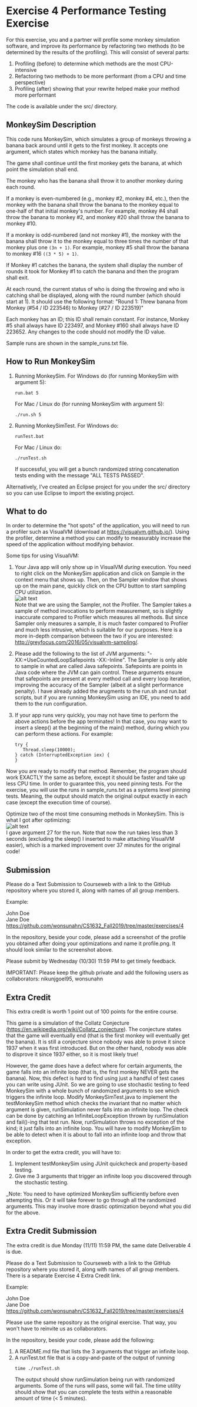 # Exercise 4 Performance Testing Exercise

For this exercise, you and a partner will profile some monkey simulation software, and improve its performance by refactoring two methods (to be determined by the results of the profiling).  This will consist of several parts:

1. Profiling (before) to determine which methods are the most CPU-intensive
1. Refactoring two methods to be more performant (from a CPU and time perspective)
1. Profiling (after) showing that your rewrite helped make your method more performant

The code is available under the src/ directory.

## MonkeySim Description

This code runs MonkeySim, which simulates a group of monkeys throwing a banana back around until it gets to the first monkey.  It accepts one argument, which states which monkey has the banana initially.

The game shall continue until the first monkey gets the banana, at which point the simulation shall end.

The monkey who has the banana shall throw it to another monkey during each round.

If a monkey is even-numbered (e.g., monkey #2, monkey #4, etc.), then the monkey with the banana shall throw the banana to the monkey equal to one-half of that initial monkey's number.  For example, monkey #4 shall throw the banana to monkey #2, and monkey #20 shall throw the banana to monkey #10.

If a monkey is odd-numbered (and not monkey #1), the monkey with the banana shall throw it to the monkey equal to three times the number of that monkey plus one `(3n + 1)`.  For example, monkey #5 shall throw the banana to monkey #16 `((3 * 5) + 1)`.

If Monkey #1 catches the banana, the system shall display the number of rounds it took for Monkey #1 to catch the banana and then the program shall exit.

At each round, the current status of who is doing the throwing and who is catching shall be displayed, along with the round number (which should start at 1).  It should use the following format: "Round 1: Threw banana from Monkey (#54 / ID 223546) to Monkey (#27 / ID 223519)"

Each monkey has an ID; this ID shall remain constant.  For instance, Monkey #5 shall always have ID 223497, and Monkey #160 shall always have ID 223652.  Any changes to the code should not modify the ID value.

Sample runs are shown in the sample_runs.txt file.

## How to Run MonkeySim

1. Running MonkeySim. For Windows do (for running MonkeySim with argument 5):
    ```
    run.bat 5
    ```
    For Mac / Linux do (for running MonkeySim with argument 5):
    ```
    ./run.sh 5
    ```
1. Running MonkeySimTest. For Windows do:
    ```
    runTest.bat
    ```
    For Mac / Linux do:
    ```
    ./runTest.sh
    ```    
    If successful, you will get a bunch randomized string concatenation tests ending with the message "ALL TESTS PASSED".

Alternatively, I've created an Eclipse project for you under the src/ directory so you can use Eclipse to import the existing project.

## What to do

In order to determine the "hot spots" of the application, you will need to run a profiler such as VisualVM (download at https://visualvm.github.io/).  Using the profiler, determine a method you can modify to measurably increase the speed of the application without modifying behavior.

Some tips for using VisualVM:
1. Your Java app will only show up in VisualVM _during_ execution.  You need to right click on the MonkeySim application and click on Sample in the context menu that shows up.  Then, on the Sampler window that shows up on the main pane, quickly click on the CPU button to start sampling CPU utilization.  
![alt text](VisualVM_sampling.png "Using VisualVM sampler")  
Note that we are using the Sampler, not the Profiler.  The Sampler takes a sample of method invocations to perform measurement, so is slightly inaccurate compared to Profiler which measures all methods.  But since Sampler only measures a sample, it is much faster compared to Profiler and much less intrusive, which is suitable for our purposes.  Here is a more in-depth comparison between the two if you are interested:  
http://greyfocus.com/2016/05/visualvm-sampling/.
1. Please add the following to the list of JVM arguments: "-XX:+UseCountedLoopSafepoints -XX:-Inline".  The Sampler is only able to sample in what are called Java safepoints.  Safepoints are points in Java code where the JVM can gain control.  These arguments ensure that safepoints are present at every method call and every loop iteration, improving the accuracy of the Sampler (albeit at a slight performance penalty).  I have already added the arugments to the run.sh and run.bat scripts, but if you are running MonkeySim using an IDE, you need to add them to the run configuration.

1. If your app runs very quickly, you may not have time to perform the above actions before the app terminates!  In that case, you may want to insert a sleep() at the beginning of the main() method, during which you can perform these actions.  For example:
   ```
   try {
      Thread.sleep(10000);
   } catch (InterruptedException iex) {
   }
   ```

Now you are ready to modify that method.  Remember, the program should work EXACTLY the same as before, except it should be faster and take up less CPU time.  In order to guarantee this, you need pinning tests.  For the exercise, you will use the runs in sample_runs.txt as a systems level pinning tests.  Meaning, the output should match the original output exactly in each case (except the execution time of course).

Optimize two of the most time consuming methods in MonkeySim.  This is what I got after optimizing:  
![alt text](profile.png "VisualVM snapshot after optimizations")  
I gave argument 27 for the run.  Note that now the run takes less than 3 seconds (excluding the sleep() I inserted to make attaching VisualVM easier), which is a marked improvement over 37 minutes for the original code!

## Submission

Please do a Text Submission to Courseweb with a link to the GitHub repository where you stored it, along with names of all group members.

Example:

John Doe  
Jane Doe  
https://github.com/wonsunahn/CS1632_Fall2019/tree/master/exercises/4

In the repository, beside your code, please add a screenshot of the profile you obtained after doing your optimizations and name it profile.png.  It should look similar to the screenshot above.

Please submit by Wednesday (10/30) 11:59 PM to get timely feedback.

IMPORTANT: Please keep the github private and add the following users as collaborators: nikunjgoel95, wonsunahn

## Extra Credit

This extra credit is worth 1 point out of 100 points for the entire course.

This game is a simulation of the Collatz Conjecture (https://en.wikipedia.org/wiki/Collatz_conjecture).  The conjecture states that the game will eventually end (that is the first monkey will eventually get the banana).  It is still a conjecture since nobody was able to prove it since 1937 when it was first introduced.  But on the other hand, nobody was able to disprove it since 1937 either, so it is most likely true!

However, the game does have a defect where for certain arguments, the game falls into an infinite loop (that is, the first monkey NEVER gets the banana).  Now, this defect is hard to find using just a handful of test cases you can write using JUnit.  So we are going to use stochastic testing to feed MonkeySim with a whole bunch of randomized arguments to see which triggers the infinite loop.  Modify MonkeySimTest.java to implement the testMonkeySim method which checks the invariant that no matter which argument is given, runSimulation never falls into an infinite loop.  The check can be done by catching an InfiniteLoopException thrown by runSimulation and fail()-ing that test run.  Now, runSimulation throws no exception of the kind; it just falls into an infinite loop.  You will have to modify MonkeySim to be able to detect when it is about to fall into an infinite loop and throw that exception.

In order to get the extra credit, you will have to:
1. Implement testMonkeySim using JUnit quickcheck and property-based testing.
2. Give me 3 arguments that trigger an infinite loop you discovered through the stochastic testing.

_Note: You need to have optimized MonkeySim sufficiently before even attempting this.  Or it will take forever to go through all the randomized arguments.  This may involve more drastic optimization beyond what you did for the above.

## Extra Credit Submission

The extra credit is due Monday (11/11) 11:59 PM, the same date Deliverable 4 is due.

Please do a Text Submission to Courseweb with a link to the GitHub repository where you stored it, along with names of all group members.  There is a separate Exercise 4 Extra Credit link.

Example:

John Doe  
Jane Doe  
https://github.com/wonsunahn/CS1632_Fall2019/tree/master/exercises/4

Please use the same repository as the original exercise.  That way, you won't have to reinvite us as collaborators.

In the repository, beside your code, please add the following:

1. A README.md file that lists the 3 arguments that trigger an infinite loop.
2. A runTest.txt file that is a copy-and-paste of the output of running
   ```
   time ./runTest.sh
   ```
   The output should show runSimulation being run with randomized arguments.  Some of the runs will pass, some will fail.  The time utility should show that you can complete the tests within a reasonable amount of time (< 5 minutes).


